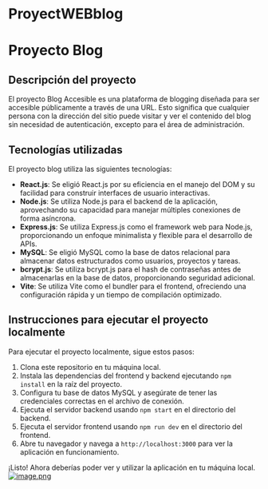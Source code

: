 # ProyectWEBblog
# Proyecto Blog

## Descripción del proyecto
El proyecto Blog Accesible es una plataforma de blogging diseñada para ser accesible públicamente a través de una URL. Esto significa que cualquier persona con la dirección del sitio puede visitar y ver el contenido del blog sin necesidad de autenticación, excepto para el área de administración.
## Tecnologías utilizadas
El proyecto blog utiliza las siguientes tecnologías:

- **React.js**: Se eligió React.js por su eficiencia en el manejo del DOM y su facilidad para construir interfaces de usuario interactivas.
- **Node.js**: Se utiliza Node.js para el backend de la aplicación, aprovechando su capacidad para manejar múltiples conexiones de forma asíncrona.
- **Express.js**: Se utiliza Express.js como el framework web para Node.js, proporcionando un enfoque minimalista y flexible para el desarrollo de APIs.
- **MySQL**: Se eligió MySQL como la base de datos relacional para almacenar datos estructurados como usuarios, proyectos y tareas.
- **bcrypt.js**: Se utiliza bcrypt.js para el hash de contraseñas antes de almacenarlas en la base de datos, proporcionando seguridad adicional.
- **Vite**: Se utiliza Vite como el bundler para el frontend, ofreciendo una configuración rápida y un tiempo de compilación optimizado.

## Instrucciones para ejecutar el proyecto localmente
Para ejecutar el proyecto localmente, sigue estos pasos:

1. Clona este repositorio en tu máquina local.
2. Instala las dependencias del frontend y backend ejecutando `npm install` en la raíz del proyecto.
3. Configura tu base de datos MySQL y asegúrate de tener las credenciales correctas en el archivo de conexión.
4. Ejecuta el servidor backend usando `npm start` en el directorio del backend.
5. Ejecuta el servidor frontend usando `npm run dev` en el directorio del frontend.
6. Abre tu navegador y navega a `http://localhost:3000` para ver la aplicación en funcionamiento.

¡Listo! Ahora deberías poder ver y utilizar la aplicación en tu máquina local.
[![image.png](https://i.postimg.cc/90wrQp6h/image.png)](https://postimg.cc/H8HpSQWZ)
